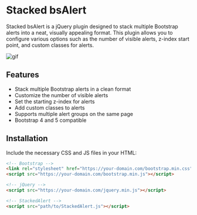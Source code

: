 # Stacked bsAlert

Stacked bsAlert is a jQuery plugin designed to stack multiple Bootstrap alerts into a neat, visually appealing format. This plugin allows you to configure various options such as the number of visible alerts, z-index start point, and custom classes for alerts.

![gif](https://github.com/badursun/Stacked-bsAlert/assets/5244451/d009313c-6cd5-4714-85bf-494c025855fa)

## Features

- Stack multiple Bootstrap alerts in a clean format
- Customize the number of visible alerts
- Set the starting z-index for alerts
- Add custom classes to alerts
- Supports multiple alert groups on the same page
- Bootstrap 4 and 5 compatible

## Installation

Include the necessary CSS and JS files in your HTML:

```html
<!-- Bootstrap -->
<link rel="stylesheet" href="https://your-domain.com/bootstrap.min.css">
<script src="https://your-domain.com/bootstrap.min.js"></script>

<!-- jQuery -->
<script src="https://your-domain.com/jquery.min.js"></script>

<!-- StackedAlert -->
<script src="path/to/StackedAlert.js"></script>
